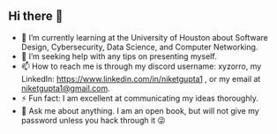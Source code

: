## Hi there 👋

- 🌱 I’m currently learning at the University of Houston about Software Design, Cybersecurity, Data Science, and Computer Networking.
- 🤔 I’m seeking help with any tips on presenting myself.
- 📫 How to reach me is through my discord username: xyzorro, my LinkedIn: https://www.linkedin.com/in/niketgupta1 , or my email at niketgupta1@gmail.com.
-  ⚡ Fun fact: I am excellent at communicating my ideas thoroughly.
-  💬 Ask me about anything. I am an open book, but will not give my password unless you hack through it 😜


<!--
**XYZorro0/xyzorro0** is a ✨ _special_ ✨ repository because its `README.md` (this file) appears on your GitHub profile.

Here are some ideas to get you started:

- 🔭 I’m currently working on ...
- 🌱 I’m currently learning ...
- 👯 I’m looking to collaborate on ...
- 🤔 I’m looking for help with ...
- 💬 Ask me about ...
- 📫 How to reach me: ...
- 😄 Pronouns: ...
- ⚡ Fun fact: ...
-->
